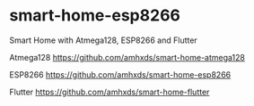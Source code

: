 # smart-home-esp8266
Smart Home with Atmega128, ESP8266 and Flutter

Atmega128
https://github.com/amhxds/smart-home-atmega128

ESP8266
https://github.com/amhxds/smart-home-esp8266

Flutter
https://github.com/amhxds/smart-home-flutter